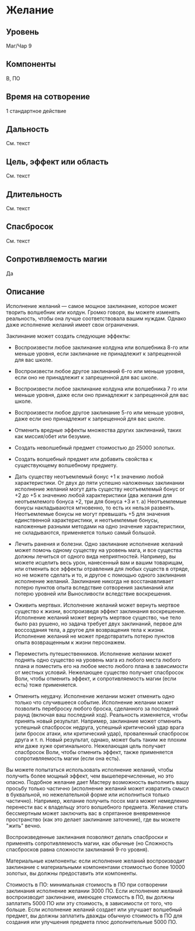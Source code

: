 # Желание

## Уровень
Маг/Чар 9
## Компоненты
В, ПО
## Время на сотворение
1 стандартное действие
## Дальность
См. текст
## Цель, эффект или область
См. текст
## Длительность
См. текст
## Спасбросок
См. текст
## Сопротивляемость магии
Да
## Описание
Исполнение желаний — самое мощное заклинание, которое может творить волшебник или колдун. Громко говоря, вы можете изменять реальность, чтобы она лучше соответствовала вашим нуждам. Однако даже исполнение желаний имеет свои ограничения.

Заклинание может создать следующие эффекты:

- Воспроизвести любое заклинание колдуна или волшебника 8-го или меньше уровня, если заклинание не принадлежит к запрещенной для вас школе.

- Воспроизвести любое другое заклинаний 6-го или меньше уровня, если оно не принадлежит к запрещенной для вас школе.

- Воспроизвести любое заклинание колдуна или волшебника 7 го или меньше уровня, даже если оно принадлежит к запрещенной для вас школе.

- Воспроизвести любое другое заклинание 5-го или меньше уровня, даже если оно принадлежит к запрещенной для вас школе.

- Отменить вредные эффекты множества других заклинаний, таких как миссия/обет или безумие.

- Создать неволшебный предмет стоимостью до 25000 золотых.

- Создать волшебный предмет или добавить свойства к существующему волшебному предмету.

- Дать существу неотъемлемый бонус +1 к значению любой характеристики. От двух до пяти успешно наложенных заклинании исполнение желаний могут дать существу неотъемлемый бонус or +2 до +5 к значению любой характеристики (два желания для неотъемлемого бонуса +2, три для бонуса +3 и т. а) Неотъемлемые бонусы накладываются мгновенно, то есть их нельзя развеять. Неотъемлемые бонусы не могут превышать +5 для значения единственной характеристики, и неотъемлемые бонусы, наложенные разными методами на одно значение характеристики, не складываются, применяется только самый большой.

- Лечить ранения и болезни. Одно заклинание исполнение желаний может помочь одному существу на уровень мага, и все существа должны лечиться от одного вида неприятностей. Например, вы можете исцелить весь урон, нанесенный вам и вашим товарищам, или отменить все эффекты отравления для любых существ в отряде, но не можете сделать и то, и другое с помощью одного заклинания исполнение желаний. Заклинание никогда не восстанавливает потерю пунктов опыта вследствие сотворения заклинаний или потерю уровней или Выносливости вследствие воскрешения.

- Оживить мертвых. Исполнение желаний может вернуть мертвое существо к жизни, воспроизведя эффект заклинания воскрешение. Исполнение желаний может вернуть мертвое существо, чье тело было раз рушено, но задача требует двух заклинаний, первое для воссоздания тела, а другое для возвращения тела к жизни. Исполнение желаний не может предотвратить потерю пунктов опыта возвращенным к жизни персонажем.

- Переместить путешественников. Исполнение желании может поднять одно существо на уровень мага из любого места любого плана и поместить его на любое место любого плана в зависимости от местных условий. Нежелающее существо получает спасбросок Воли, чтобы отменить эффект, и сопротивляемость магии (если есть) тоже применяется.

- Отменить неудачу. Исполнение желании может отменить одно только что случившееся событие. Исполнение желании может позволить переброску любого броска, сделанного за последний раунд (включая ваш последний ход). Реальность изменяется, чтобы принять новый результат. Например, заклинание может отменить успешный спасбросок недруга, успешный критический удар врага (или бросок атаки, или критический удар), проваленный спасбросок друга и т. п. Новый результат, однако, может быть таким же плохим или даже хуже оригинального. Нежелающая цель получает спасбросок Воли, чтобы отменить эффект, также применяется сопротивляемость магии (если она есть).

Вы можете попытаться использовать исполнение желаний, чтобы получить более мощный эффект, чем вышеперечисленные, но это опасно. Подобное желание дает Мастеру возможность выполнить вашу просьбу только частично (исполнение желаний может извратить смысл в буквальной, но нежелательной форме или исполниться только частично). Например, желание получить посох мага может немедленно перенести вас к владельцу этого волшебного предмета. Желание стать бессмертным может заключить вас в спрятанное вневременное пространство (как это делает заклинание заточение), где вы можете "жить" вечно.

Воспроизведенные заклинания позволяют делать спасброски и применять сопротивляемость магии, как обычные (но Сложность спасбросков равна сложности заклинаний 9-го уровня).

Материальные компоненты: если исполнение желаний воспроизводит заклинание с материальными компонентами стоимостью более 10000 золотых, вы должны предоставить эти компоненты.

Стоимость в ПО: минимальная стоимость в ПО при сотворении заклинания исполнение желании 3000 ПО. Если исполнение желаний воспроизводит заклинание, имеющее стоимость в ПО, вы должны заплатить 5000 ПО или эту стоимость, в зависимости от того, что больше. Если исполнение желаний создает или улучшает волшебный предмет, вы должны заплатить дважды обычную стоимость в ПО для создания или улучшения предмета плюс дополнительные 5000 ПО.